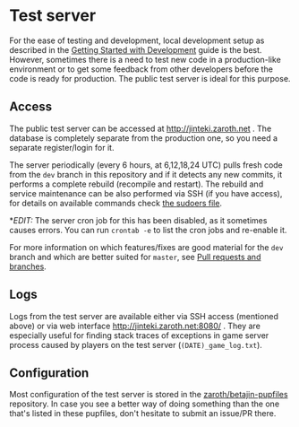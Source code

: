 # Test server

For the ease of testing and development, local development setup as described in the [Getting Started with Development](https://github.com/mtgred/netrunner/wiki/Getting-Started-with-Development) guide is the best. However, sometimes there is a need to test new code in a production-like environment or to get some feedback from other developers before the code is ready for production. The public test server is ideal for this purpose.

## Access

The public test server can be accessed at http://jinteki.zaroth.net . The database is completely separate from the production one, so you need a separate register/login for it.

The server periodically (every 6 hours, at 6,12,18,24 UTC) pulls fresh code from the `dev` branch in this repository and if it detects any new commits, it performs a complete rebuild (recompile and restart). The rebuild and service maintenance can be also performed via SSH (if you have access), for details on available commands check [the sudoers file](https://github.com/zaroth/betajin-pupfiles/blob/master/modules/jinteki/files/sudoers).

**EDIT:* The server cron job for this has been disabled, as it sometimes causes errors. You can run `crontab -e` to list the cron jobs and re-enable it.

For more information on which features/fixes are good material for the `dev` branch and which are better suited for `master`, see [Pull requests and branches](https://github.com/mtgred/netrunner/wiki/Getting-Started-with-Development#pull-requests-and-branches).

## Logs

Logs from the test server are available either via SSH access (mentioned above) or via web interface http://jinteki.zaroth.net:8080/ . They are especially useful for finding stack traces of exceptions in game server process caused by players on the test server (`(DATE)_game_log.txt`).

## Configuration

Most configuration of the test server is stored in the [zaroth/betajin-pupfiles](https://github.com/zaroth/betajin-pupfiles) repository. In case you see a better way of doing something than the one that's listed in these pupfiles, don't hesitate to submit an issue/PR there.